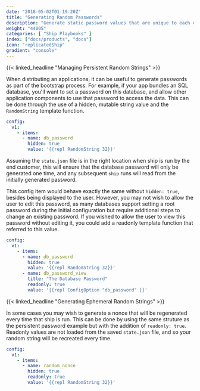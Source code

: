 ```yaml
---
date: "2018-05-02T01:19:20Z"
title: "Generating Random Passwords"
description: "Generate static password values that are unique to each customer's installation"
weight: "44005"
categories: [ "Ship Playbooks" ]
index: ["docs/products", "docs"]
icon: "replicatedShip"
gradient: "console"
---
```


{{< linked_headline "Managing Persistent Random Strings" >}}

When distributing an applications, it can be useful to generate passwords as part of the bootstrap process. For example, if your app bundles an SQL database, you'll want to set a password on this database, and allow other application components to use that password to access the data. This can be done through the use of a hidden, mutable string value and the `RandomString` template function.

```yaml
config:
  v1:
    - items:
      - name: db_password
        hidden: true
        value: '{{repl RandomString 32}}'
```

Assuming the `state.json` file is in the right location when ship is run by the end customer, this will ensure that the database password will only be generated one time, and any subsequent `ship` runs will read from the initially generated password.

This config item would behave exactly the same without `hidden: true`, besides being displayed to the user. However, you may not wish to allow the user to edit this password, as many databases support setting a root password during the initial configuration but require additional steps to change an existing password. If you wished to allow the user to view this password without editing it, you could add a readonly template function that referred to this value.

```yaml
config:
  v1:
    - items:
      - name: db_password
        hidden: true
        value: '{{repl RandomString 32}}'
      - name: db_password_view
        title: "The Database Password"
        readonly: true
        value: '{{repl ConfigOption "db_password" }}'
```

{{< linked_headline "Generating Ephemeral Random Strings" >}}

In some cases you may wish to generate a nonce that will be regenerated every time that ship is run. This can be done by using the same struture as the persistent password example but with the addition of `readonly: true`. Readonly values are not loaded from the saved `state.json` file, and so your random string will be recreated every time.

```yaml
config:
  v1:
    - items:
      - name: random_nonce
        hidden: true
        readonly: true
        value: '{{repl RandomString 32}}'
```
